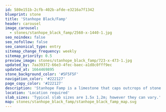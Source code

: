 ```yaml
---
id: 580e151b-2cfb-402b-afde-e3216a7f1342
blueprint: stone
title: 'Stanhope Black/Famp'
header: carousel
image_carousel:
  - stones/stanhope_black_famp/2560-x-1440-1.jpg
seo_noindex: false
seo_nofollow: false
seo_canonical_type: entry
sitemap_change_frequency: weekly
sitemap_priority: 0.5
preview_image: stones/stanhope_black_famp/723-x-473-1.jpg
updated_by: 7aa39372-66e3-4fec-baec-a1d8c0fff9ec
updated_at: 1664469895
stone_background_color: '#5F5F5F'
navigation_color: '#222127'
page_copy_color: '#222127'
description: 'Stanhope Famp is a limestone that caps outcrops of stone throughout the Weardale Valley, in County Durham. It is a simple black stone that is unlike any other and its simplicity makes it a wonderful foil for more established marbles. The stone is well suited for sculpting and over time has produced a number of beautiful pieces.'
location: 'Location required'
slab_sizes: 'Typical slab sizes are 1.5x 1.2m; however they can vary.'
map: stones/stanhope_black_famp/stanhope_black_famp_map.svg
---
```

